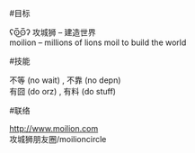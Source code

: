 #目标

ʕʘ̅͜ʘ̅ʔ 攻城狮 – 建造世界  
moilion – millions of lions moil to build the world

#技能

不等 (no wait) , 不靠 (no depn)  
有囧 (do orz)  , 有料 (do stuff) 

#联络

http://www.moilion.com  
攻城狮朋友圈/moilioncircle

